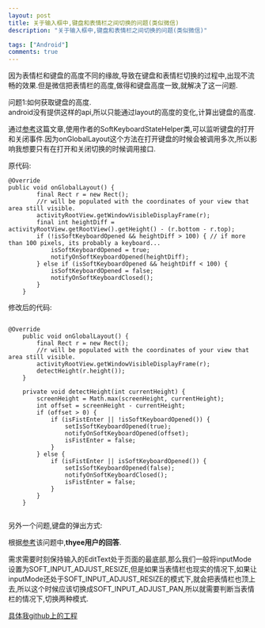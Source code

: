 ```yaml
---
layout: post
title: 关于输入框中,键盘和表情栏之间切换的问题(类似微信)
description: "关于输入框中,键盘和表情栏之间切换的问题(类似微信)"

tags: ["Android"]
comments: true
---
```



因为表情栏和键盘的高度不同的缘故,导致在键盘和表情栏切换的过程中,出现不流畅的效果.但是微信把表情栏的高度,做得和键盘高度一致,就解决了这一问题.

问题1:如何获取键盘的高度.  
android没有提供这样的api,所以只能通过layout的高度的变化,计算出键盘的高度.

通过[参考](http://blog.csdn.net/xcookies/article/details/43024911)这篇文章,使用作者的SoftKeyboardStateHelper类,可以监听键盘的打开和关闭事件.因为onGlobalLayout这个方法在打开键盘的时候会被调用多次,所以影响我想要只有在打开和关闭切换的时候调用接口.

原代码:  

```
@Override  
public void onGlobalLayout() {  
        final Rect r = new Rect();  
        //r will be populated with the coordinates of your view that area still visible.  
        activityRootView.getWindowVisibleDisplayFrame(r);  
        final int heightDiff = activityRootView.getRootView().getHeight() - (r.bottom - r.top);  
        if (!isSoftKeyboardOpened && heightDiff > 100) { // if more than 100 pixels, its probably a keyboard...  
            isSoftKeyboardOpened = true;  
            notifyOnSoftKeyboardOpened(heightDiff);  
        } else if (isSoftKeyboardOpened && heightDiff < 100) {  
            isSoftKeyboardOpened = false;  
            notifyOnSoftKeyboardClosed();  
        }  
    }  
```

修改后的代码:

```

@Override
    public void onGlobalLayout() {
        final Rect r = new Rect();
        //r will be populated with the coordinates of your view that area still visible.
        activityRootView.getWindowVisibleDisplayFrame(r);
        detectHeight(r.height());
    }
    
    private void detectHeight(int currentHeight) {
        screenHeight = Math.max(screenHeight, currentHeight);
        int offset = screenHeight - currentHeight;
        if (offset > 0) {
            if (isFistEnter || !isSoftKeyboardOpened()) {
                setIsSoftKeyboardOpened(true);
                notifyOnSoftKeyboardOpened(offset);
                isFistEnter = false;
            }
        } else {
            if (isFistEnter || isSoftKeyboardOpened()) {
                setIsSoftKeyboardOpened(false);
                notifyOnSoftKeyboardClosed();
                isFistEnter = false;
            }
        }
    }
    
```

另外一个问题,键盘的弹出方式:  

根据[参考](http://segmentfault.com/q/1010000003046282)该问题中,**thyee用户的回答**.

需求需要时刻保持输入的EditText处于页面的最底部,那么我们一般将inputMode设置为SOFT_INPUT_ADJUST_RESIZE,但是如果当表情栏也现实的情况下,如果让inputMode还处于SOFT_INPUT_ADJUST_RESIZE的模式下,就会把表情栏也顶上去,所以这个时候应该切换成SOFT_INPUT_ADJUST_PAN,所以就需要判断当表情栏的情况下,切换两种模式.

[具体我github上的工程](https://github.com/Kevinsu917/Keyboardtoggle)
